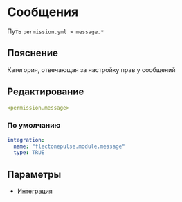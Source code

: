 # Сообщения
Путь `permission.yml > message.*`

## Пояснение
Категория, отвечающая за настройку прав у сообщений

## Редактирование
```yaml
<permission.message>
```

### По умолчанию
```yaml
integration:
  name: "flectonepulse.module.message"
  type: TRUE
```

## Параметры

- [Интеграция](/docs/integration/)

<!--@include: @/parts/permission/permissionTier3.md-->

